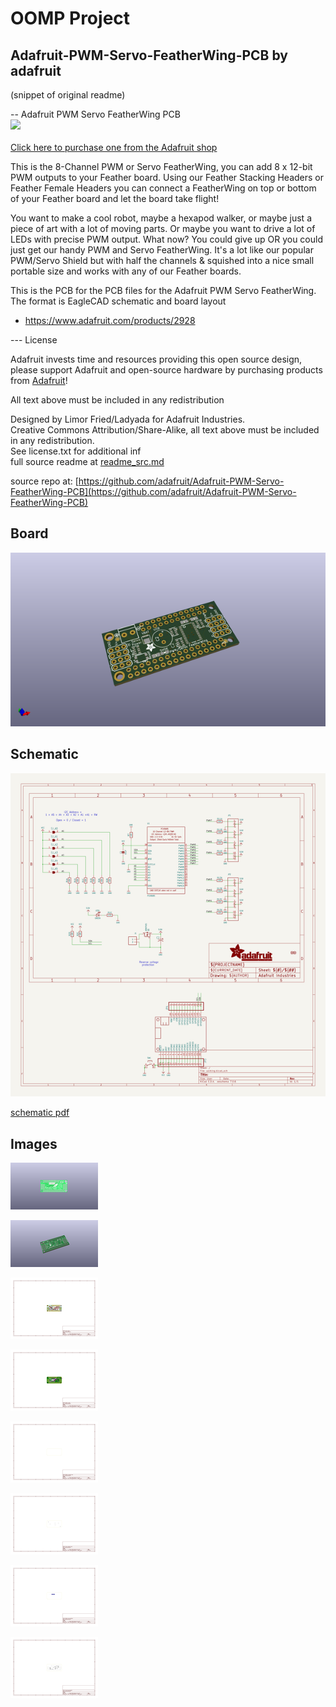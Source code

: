 # OOMP Project  
## Adafruit-PWM-Servo-FeatherWing-PCB  by adafruit  
  
(snippet of original readme)  
  
-- Adafruit PWM Servo FeatherWing PCB  
<a href="http://www.adafruit.com/products/2928"><img src="assets/image.jpg?raw=true" width="500px"><br/>  
Click here to purchase one from the Adafruit shop</a>  
  
This is the 8-Channel PWM or Servo​ FeatherWing, you can add 8 x 12-bit PWM outputs to your Feather board. Using our Feather Stacking Headers or Feather Female Headers you can connect a FeatherWing on top or bottom of your Feather board and let the board take flight!  
  
You want to make a cool robot, maybe a hexapod walker, or maybe just a piece of art with a lot of moving parts. Or maybe you want to drive a lot of LEDs with precise PWM output. What now? You could give up OR you could just get our handy PWM and Servo FeatherWing. It's a lot like our popular PWM/Servo Shield but with half the channels & squished into a nice small portable size and works with any of our Feather boards.  
  
This is the PCB for the PCB files for the Adafruit PWM Servo FeatherWing. The format is EagleCAD schematic and board layout  
- https://www.adafruit.com/products/2928  
  
--- License  
  
Adafruit invests time and resources providing this open source design, please support Adafruit and open-source hardware by purchasing products from [Adafruit](https://www.adafruit.com)!  
  
All text above must be included in any redistribution  
  
Designed by Limor Fried/Ladyada for Adafruit Industries.  
Creative Commons Attribution/Share-Alike, all text above must be included in any redistribution.   
See license.txt for additional inf  
  full source readme at [readme_src.md](readme_src.md)  
  
source repo at: [https://github.com/adafruit/Adafruit-PWM-Servo-FeatherWing-PCB](https://github.com/adafruit/Adafruit-PWM-Servo-FeatherWing-PCB)  
## Board  
  
[![working_3d.png](working_3d_600.png)](working_3d.png)  
## Schematic  
  
[![working_schematic.png](working_schematic_600.png)](working_schematic.png)  
  
[schematic pdf](working_schematic.pdf)  
## Images  
  
[![working_3D_bottom.png](working_3D_bottom_140.png)](working_3D_bottom.png)  
  
[![working_3D_top.png](working_3D_top_140.png)](working_3D_top.png)  
  
[![working_assembly_page_01.png](working_assembly_page_01_140.png)](working_assembly_page_01.png)  
  
[![working_assembly_page_02.png](working_assembly_page_02_140.png)](working_assembly_page_02.png)  
  
[![working_assembly_page_03.png](working_assembly_page_03_140.png)](working_assembly_page_03.png)  
  
[![working_assembly_page_04.png](working_assembly_page_04_140.png)](working_assembly_page_04.png)  
  
[![working_assembly_page_05.png](working_assembly_page_05_140.png)](working_assembly_page_05.png)  
  
[![working_assembly_page_06.png](working_assembly_page_06_140.png)](working_assembly_page_06.png)  
